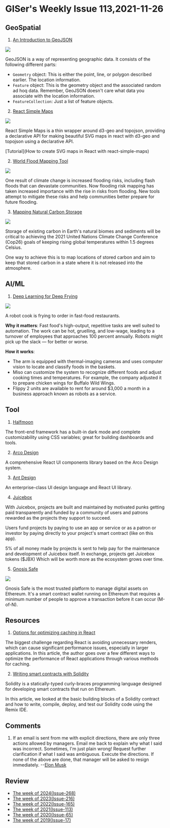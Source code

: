 # GISer's Weekly Issue 113,2021-11-26

## GeoSpatial

1. [An Introduction to GeoJSON](https://www.developer.here.com/blog/an-introduction-to-geojson)

![](https://cdn2.hubspot.net/hubfs/2174253/map.png)

GeoJSON is a way of representing geographic data. It consists of the following different parts:

- `Geometry` object: This is either the point, line, or polygon described earlier. The location information.
- `Feature` object: This is the geometry object and the associated random ad hoq data. Remember, GeoJSON doesn't care what data you associate with the location information.
- `FeatureCollection`: Just a list of feature objects.

2. [React Simple Maps](https://github.com/zcreativelabs/react-simple-maps)

![](https://madewithnetworkfra.fra1.digitaloceanspaces.com/spatie-space-production/14988/react-simple-maps.jpg)

React Simple Maps is a thin wrapper around d3-geo and topojson, providing a declarative API for making beautiful SVG maps in react with d3-geo and topojson using a declarative API.

[Tutorial](How to create SVG maps in React with react-simple-maps)

2. [World Flood Mapping Tool](https://www.gislounge.com/world-flood-mapping-tool/)

![](https://cdn.shortpixel.ai/spai/w_810+q_glossy+ret_img+to_webp/https://www.gislounge.com/wp-content/uploads/2021/11/flood-mapping-tool-esa.jpg)

One result of climate change is increased flooding risks, including flash floods that can devastate communities. Now flooding risk mapping has taken increased importance with the rise in risks from flooding. New tools attempt to mitigate these risks and help communities better prepare for future flooding.

3. [Mapping Natural Carbon Storage](https://www.gislounge.com/mapping-natural-carbon-storage/)

![](https://cdn.shortpixel.ai/spai/w_810+q_glossy+ret_img+to_webp/https://www.gislounge.com/wp-content/uploads/2021/11/map-irrecoverable-carbon-noon-et-al-2021-41893_2021_803.png)

Storage of existing carbon in Earth's natural biomes and sediments will be critical to achieving the 2021 United Nations Climate Change Conference (Cop26) goals of keeping rising global temperatures within 1.5 degrees Celsius.

One way to achieve this is to map locations of stored carbon and aim to keep that stored carbon in a state where it is not released into the atmosphere.

## AI/ML

1. [Deep Learning for Deep Frying](https://read.deeplearning.ai/the-batch/issue-119-2/)

![](https://cdn2.hubspot.net/hub/5871640/hubfs/ezgif.com-gif-maker%20-%202021-11-16T123650.918.gif?upscale=true&width=1200&upscale=true&name=ezgif.com-gif-maker%20-%202021-11-16T123650.918.gif)

A robot cook is frying to order in fast-food restaurants.

**Why it matters**: Fast food's high-output, repetitive tasks are well suited to automation. The work can be hot, gruelling, and low-wage, leading to a turnover of employees that approaches 100 percent annually. Robots might pick up the slack — for better or worse.

**How it works**:

- The arm is equipped with thermal-imaging cameras and uses computer vision to locate and classify foods in the baskets.
- Miso can customize the system to recognize different foods and adjust cooking times and temperatures. For example, the company adjusted it to prepare chicken wings for Buffalo Wild Wings.
- Flippy 2 units are available to rent for around $3,000 a month in a business approach known as robots as a service.

## Tool

1. [Halfmoon](https://github.com/halfmoonui/halfmoon)

The front-end framework has a built-in dark mode and complete customizability using CSS variables; great for building dashboards and tools.

2. [Arco Design](https://github.com/arco-design/arco-design)

A comprehensive React UI components library based on the Arco Design system.

3. [Ant Design](https://github.com/ant-design/ant-design/)

An enterprise-class UI design language and React UI library.

4. [Juicebox](https://github.com/jbx-protocol/juice-interface)

With Juicebox, projects are built and maintained by motivated punks getting paid transparently and funded by a community of users and patrons rewarded as the projects they support to succeed.

Users fund projects by paying to use an app or service or as a patron or investor by paying directly to your project's smart contract (like on this app).

5% of all money made by projects is sent to help pay for the maintenance and development of Juicebox itself. In exchange, projects get Juicebox tokens ($JBX)
Which will be worth more as the ecosystem grows over time.

5. [Gnosis Safe](https://gnosis-safe.io/)

![](https://downloads.intercomcdn.com/i/o/226529281/6f9ee94f2019c4f3af84bc60/image.png?expires=1618516800&signature=9eee1a89e5b2988992bc041f9c22af834908036a021b4530e1f40328efd17182)

Gnosis Safe is the most trusted platform to manage digital assets on Ethereum. It's a smart contract wallet running on Ethereum that requires a minimum number of people to approve a transaction before it can occur (M-of-N).

## Resources

1. [Options for optimizing caching in React](https://blog.logrocket.com/options-caching-react/)

The biggest challenge regarding React is avoiding unnecessary renders, which can cause significant performance issues, especially in larger applications. In this article, the author goes over a few different ways to optimize the performance of React applications through various methods for caching.

2. [Writing smart contracts with Solidity](https://blog.logrocket.com/writing-smart-contracts-solidity/)

Solidity is a statically-typed curly-braces programming language designed for developing smart contracts that run on Ethereum.

In this article, we looked at the basic building blocks of a Solidity contract and how to write, compile, deploy, and test our Solidity code using the Remix IDE.

## Comments

1. If an email is sent from me with explicit directions, there are only three actions allowed by managers.
   Email me back to explain why what I said was incorrect. Sometimes, I'm just plain wrong!
   Request further clarification if what I said was ambiguous.
   Execute the directions.
   If none of the above are done, that manager will be asked to resign immediately.
   --[Elon Musk](https://www.cnbc.com/2021/11/19/elon-musk-emails-at-tesla-in-october-2021-music-direct-orders.html)

## Review

- [The week of 2024(Issue-268)](../2024/issue-268.md)
- [The week of 2023(Issue-216)](../2023/issue-216.md)
- [The week of 2022(Issue-165)](../2022/issue-165.md)
- [The week of 2021(Issue-113)](../2021/issue-113.md)
- [The week of 2020(Issue-65)](../2020/issue-65.md)
- [The week of 2019(Issue-17)](../2019/issue-17.md)
